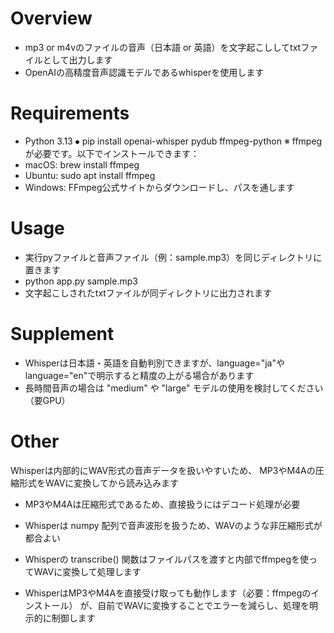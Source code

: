 # Overview
- mp3 or m4vのファイルの音声（日本語 or 英語）を文字起こししてtxtファイルとして出力します
- OpenAIの高精度音声認識モデルであるwhisperを使用します


# Requirements
- Python 3.13
⦁	pip install openai-whisper pydub ffmpeg-python
※ ffmpeg が必要です。以下でインストールできます：
- macOS: brew install ffmpeg
- Ubuntu: sudo apt install ffmpeg
- Windows: FFmpeg公式サイトからダウンロードし、パスを通します

# Usage
- 実行pyファイルと音声ファイル（例：sample.mp3）を同じディレクトリに置きます
- python app.py sample.mp3
- 文字起こしされたtxtファイルが同ディレクトリに出力されます

# Supplement
- Whisperは日本語・英語を自動判別できますが、language="ja"やlanguage="en"で明示すると精度の上がる場合があります
- 長時間音声の場合は "medium" や "large" モデルの使用を検討してください（要GPU）

# Other
Whisperは内部的にWAV形式の音声データを扱いやすいため、
MP3やM4Aの圧縮形式をWAVに変換してから読み込みます

- MP3やM4Aは圧縮形式であるため、直接扱うにはデコード処理が必要
- Whisperは numpy 配列で音声波形を扱うため、WAVのような非圧縮形式が都合よい
- Whisperの transcribe() 関数はファイルパスを渡すと内部でffmpegを使ってWAVに変換して処理します

- WhisperはMP3やM4Aを直接受け取っても動作します（必要：ffmpegのインストール）
  が、自前でWAVに変換することでエラーを減らし、処理を明示的に制御します


